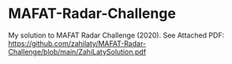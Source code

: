 # MAFAT-Radar-Challenge
My solution to MAFAT Radar Challenge (2020). See Attached PDF:  
https://github.com/zahilaty/MAFAT-Radar-Challenge/blob/main/ZahiLatySolution.pdf
